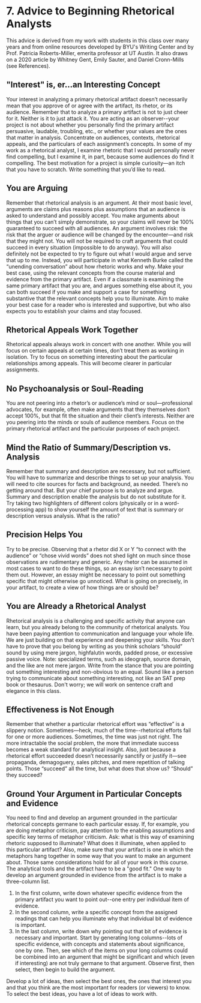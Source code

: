 # 7. Advice to Beginning Rhetorical Analysts

This advice is derived from my work with students in this class over many years and from online resources developed by BYU's Writing Center and by Prof. Patricia Roberts-Miller, emerita professor at UT Austin. It also draws on a 2020 article by Whitney Gent, Emily Sauter, and Daniel Cronn-Mills (see References).

## "Interest" is, er...an Interesting Concept
Your interest in analyzing a primary rhetorical artifact doesn’t necessarily mean that you approve of or agree with the artifact, its rhetor, or its audience. Remember that to analyze a primary artifact is not to just cheer for it. Neither is it to just attack it. You are acting as an observer--your project is not about whether you personally find the primary artifact persuasive, laudable, troubling, etc., or whether your values are the ones that matter in analysis. Concentrate on audiences, contexts, rhetorical appeals, and the particulars of each assignment’s concepts.
In some of my work as a rhetorical analyst, I examine rhetoric that I would personally never find compelling, but I examine it, in part, because some audiences do find it compelling. The best motivation for a project is simple curiosity—an itch that you have to scratch. Write something that you’d like to read. 

## You are Arguing
Remember that rhetorical analysis is an argument. At their most basic level, arguments are claims plus reasons plus assumptions that an audience is asked to understand and possibly accept. You make arguments about things that you can’t simply demonstrate, so your claims will never be 100% guaranteed to succeed with all audiences. An argument involves risk: the risk that the arguer or audience will be changed by the encounter—and risk that they might not. You will not be required to craft arguments that could succeed in every situation (impossible to do anyway). You will also definitely not be expected to try to figure out what I would argue and serve that up to me. Instead, you will participate in what Kenneth Burke called the “unending conversation” about how rhetoric works and why.
Make your best case, using the relevant concepts from the course material and evidence from the primary artifact. Even if a classmate is examining the same primary artifact that you are, and argues something else about it, you can both succeed if you make and support a case for something substantive that the relevant concepts help you to illuminate. Aim to make your best case for a reader who is interested and supportive, but who also expects you to establish your claims and stay focused.

## Rhetorical Appeals Work Together
Rhetorical appeals always work in concert with one another. While you will focus on certain appeals at certain times, don’t treat them as working in isolation. Try to focus on something interesting about the particular relationships among appeals. This will become clearer in particular assignments.

## No Psychoanalysis or Soul-Reading
You are not peering into a rhetor’s or audience’s mind or soul—professional advocates, for example, often make arguments that they themselves don’t accept 100%, but that fit the situation and their client’s interests. Neither are you peering into the minds or souls of audience members. Focus on the primary rhetorical artifact and the particular purposes of each project.

## Mind the Ratio of Summary/Description vs. Analysis
Remember that summary and description are necessary, but not sufficient. You will have to summarize and describe things to set up your analysis. You will need to cite sources for facts and background, as needed. There’s no getting around that. But your chief purpose is to analyze and argue. Summary and description enable the analysis but do not substitute for it. Try taking two highlighters of different colors (physically or in a word-processing app) to show yourself the amount of text that is summary or description versus analysis. What is the ratio?

## Precision Helps You
Try to be precise. Observing that a rhetor did X or Y “to connect with the audience” or “chose vivid words” does not shed light on much since those observations are rudimentary and generic. Any rhetor can be assumed in most cases to want to do these things, so an essay isn’t necessary to point them out. However, an essay might be necessary to point out something specific that might otherwise go unnoticed. What is going on precisely, in your artifact, to create a view of how things are or should be?

## You are Already a Rhetorical Analyst
Rhetorical analysis is a challenging and specific activity that anyone can learn, but you already belong to the community of rhetorical analysts. You have been paying attention to communication and language your whole life. We are just building on that experience and deepening your skills. You don’t have to prove that you belong by writing as you think scholars “should” sound by using mere jargon, highfalutin words, padded prose, or excessive passive voice. Note: specialized terms, such as ideograph, source domain, and the like are not mere jargon.
Write from the stance that you are pointing out something interesting and non-obvious to an equal. Sound like a person trying to communicate about something interesting, not like an SAT prep book or thesaurus. Don't worry; we will work on sentence craft and elegance in this class.

## Effectiveness is Not Enough
Remember that whether a particular rhetorical effort was “effective” is a slippery notion. Sometimes—heck, much of the time--rhetorical efforts fail for one or more audiences. Sometimes, the time was just not right. The more intractable the social problem, the more that immediate success becomes a weak standard for analytical insight. Also, just because a rhetorical effort succeeded doesn’t necessarily sanctify or justify it—see propaganda, demagoguery, sales pitches, and mere repetition of talking points. Those “succeed” all the time, but what does that show us? “Should” they succeed?

## Ground Your Argument in Particular Concepts and Evidence
You need to find and develop an argument grounded in the particular rhetorical concepts germane to each particular essay.
If, for example, you are doing metaphor criticism, pay attention to the enabling assumptions and specific key terms of metaphor criticism. Ask: what is this way of examining rhetoric supposed to illuminate? What does it illuminate, when applied to this particular artifact? Also, make sure that your artifact is one in which the metaphors hang together in some way that you want to make an argument about.
Those same considerations hold for all of your work in this course. The analytical tools and the artifact have to be a "good fit."
One way to develop an argument grounded in evidence from the artifact is to make a three-column list.

1. In the first column, write down whatever specific evidence from the primary artifact you want to point out--one entry per individual item of evidence.
2. In the second column, write a specific concept from the assigned readings that can help you illuminate why that individual bit of evidence is important.
3. In the last column, write down why pointing out that bit of evidence is necessary and important.
Start by generating long columns--lots of specific evidence, with concepts and statements about significance, one by one. Then, see which of the items on your long columns could be combined into an argument that might be significant and which (even if interesting) are not truly germane to that argument. Observe first, then select, then begin to build the argument.

Develop a lot of ideas, then select the best ones, the ones that interest you and that you think are the most important for readers (or viewers) to know. To select the best ideas, you have a lot of ideas to work with.



